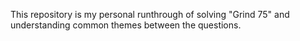 This repository is my personal runthrough of solving "Grind 75" and understanding common themes between the questions. 

